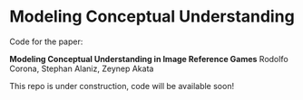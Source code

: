 # Modeling Conceptual Understanding 
Code for the paper: 

**Modeling Conceptual Understanding in Image Reference Games**
Rodolfo Corona, Stephan Alaniz, Zeynep Akata


This repo is under construction, code will be available soon!
